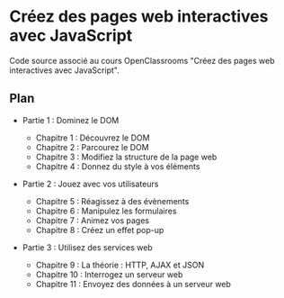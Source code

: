 # Créez des pages web interactives avec JavaScript

Code source associé au cours OpenClassrooms "Créez des pages web interactives avec JavaScript".

## Plan

* Partie 1 : Dominez le DOM

    * Chapitre 1 : Découvrez le DOM
    * Chapitre 2 : Parcourez le DOM
    * Chapitre 3 : Modifiez la structure de la page web
    * Chapitre 4 : Donnez du style à vos éléments

* Partie 2 : Jouez avec vos utilisateurs

    * Chapitre 5 : Réagissez à des évènements
    * Chapitre 6 : Manipulez les formulaires
    * Chapitre 7 : Animez vos pages
    * Chapitre 8 : Créez un effet pop-up

* Partie 3 : Utilisez des services web

    * Chapitre 9 : La théorie : HTTP, AJAX et JSON
    * Chapitre 10 : Interrogez un serveur web
    * Chapitre 11 : Envoyez des données à un serveur web
